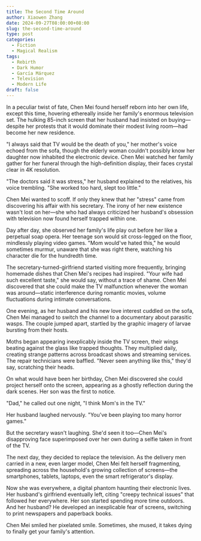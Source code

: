 ```yaml
---
title: The Second Time Around
author: Xiaowen Zhang
date: 2024-09-27T08:00:00+08:00
slug: the-second-time-around
type: post
categories:
  - Fiction
  - Magical Realism
tags:
  - Rebirth
  - Dark Humor
  - García Márquez
  - Television
  - Modern Life
draft: false
---
```


In a peculiar twist of fate, Chen Mei found herself reborn into her own life, except this time, hovering ethereally inside her family's enormous television set. The hulking 85-inch screen that her husband had insisted on buying—despite her protests that it would dominate their modest living room—had become her new residence.

"I always said that TV would be the death of you," her mother's voice echoed from the sofa, though the elderly woman couldn't possibly know her daughter now inhabited the electronic device. Chen Mei watched her family gather for her funeral through the high-definition display, their faces crystal clear in 4K resolution.

"The doctors said it was stress," her husband explained to the relatives, his voice trembling. "She worked too hard, slept too little."

Chen Mei wanted to scoff. If only they knew that her "stress" came from discovering his affair with his secretary. The irony of her new existence wasn't lost on her—she who had always criticized her husband's obsession with television now found herself trapped within one.

Day after day, she observed her family's life play out before her like a perpetual soap opera. Her teenage son would sit cross-legged on the floor, mindlessly playing video games. "Mom would've hated this," he would sometimes murmur, unaware that she was right there, watching his character die for the hundredth time.

The secretary-turned-girlfriend started visiting more frequently, bringing homemade dishes that Chen Mei's recipes had inspired. "Your wife had such excellent taste," she would say, without a trace of shame. Chen Mei discovered that she could make the TV malfunction whenever the woman was around—static interference during romantic movies, volume fluctuations during intimate conversations.

One evening, as her husband and his new love interest cuddled on the sofa, Chen Mei managed to switch the channel to a documentary about parasitic wasps. The couple jumped apart, startled by the graphic imagery of larvae bursting from their hosts.

Moths began appearing inexplicably inside the TV screen, their wings beating against the glass like trapped thoughts. They multiplied daily, creating strange patterns across broadcast shows and streaming services. The repair technicians were baffled. "Never seen anything like this," they'd say, scratching their heads.

On what would have been her birthday, Chen Mei discovered she could project herself onto the screen, appearing as a ghostly reflection during the dark scenes. Her son was the first to notice.

"Dad," he called out one night, "I think Mom's in the TV."

Her husband laughed nervously. "You've been playing too many horror games."

But the secretary wasn't laughing. She'd seen it too—Chen Mei's disapproving face superimposed over her own during a selfie taken in front of the TV.

The next day, they decided to replace the television. As the delivery men carried in a new, even larger model, Chen Mei felt herself fragmenting, spreading across the household's growing collection of screens—the smartphones, tablets, laptops, even the smart refrigerator's display.

Now she was everywhere, a digital phantom haunting their electronic lives. Her husband's girlfriend eventually left, citing "creepy technical issues" that followed her everywhere. Her son started spending more time outdoors. And her husband? He developed an inexplicable fear of screens, switching to print newspapers and paperback books.

Chen Mei smiled her pixelated smile. Sometimes, she mused, it takes dying to finally get your family's attention.